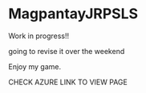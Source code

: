 # MagpantayJRPSLS


Work in progress!! 

going to revise it over the weekend

Enjoy my game.


CHECK AZURE LINK TO VIEW PAGE
